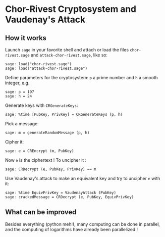 # Chor-Rivest Cryptosystem and Vaudenay's Attack

## How it works
Launch `sage` in your favorite shell and attach or load the files `chor-rivest.sage` and `attack-chor-rivest.sage`, like so:

    sage: load("chor-rivest.sage")
    sage: load("attack-chor-rivest.sage")

Define parameters for the cryptosystem: `p` a prime number and `h` a smooth integer, e.g.

    sage: p = 197
    sage: h = 24

Generate keys with `CRGenerateKeys`:

    sage: %time [PubKey, PrivKey] = CRGenerateKeys (p, h)

Pick a message:

    sage: m = generateRandomMessage (p, h)

Cipher it:

    sage: e = CREncrypt (m, PubKey)

Now `e` is the ciphertext ! To uncipher it :

    sage: CRDecrypt (e, PubKey, PrivKey) == m

Use Vaudenay's attack to make an equivalent key and try to uncipher `e` with it:

    sage: %time EquivPrivKey = VaudenayAttack (PubKey)
    sage: crackedMessage = CRDecrypt (e, PubKey, EquivPrivKey)

## What can be improved
Besides everything (python meh!), many computing can be done in parallel, and the computing of
logarithms have already been parallelized !

